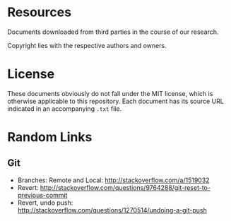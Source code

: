 Resources
=========

Documents downloaded from third parties in the course of our
research.

Copyright lies with the respective authors and owners.


License
=======
These documents obviously do not fall under the MIT license,
which  is  otherwise  applicable  to  this  repository. Each
document  has its  source URL  indicated in  an accompanying
`.txt` file.


Random Links
============

Git
---

- Branches: Remote and Local: http://stackoverflow.com/a/1519032
- Revert: http://stackoverflow.com/questions/9764288/git-reset-to-previous-commit
- Revert, undo push: http://stackoverflow.com/questions/1270514/undoing-a-git-push
